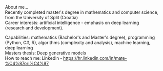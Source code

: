 About me... <br>
Recently completed master's degree in mathematics and computer science, from the University of Split (Croatia) <br>
Career interests: artificial intelligence - emphasis on deep learning (research and development). <br>

Capabilities: mathematics (Bachelor's and Master's degree), programming (Python, C#, R), algorithms (complexity and analysis), machine learning, deep learning <br>
Masters thesis: Deep generative models <br>
How to reach me: LinkedIn - https://hr.linkedin.com/in/mate-%C4%87ori%C4%87 <br>
<!--
**mcoric96/mcoric96** is a ✨ _special_ ✨ repository because its `README.md` (this file) appears on your GitHub profile.
